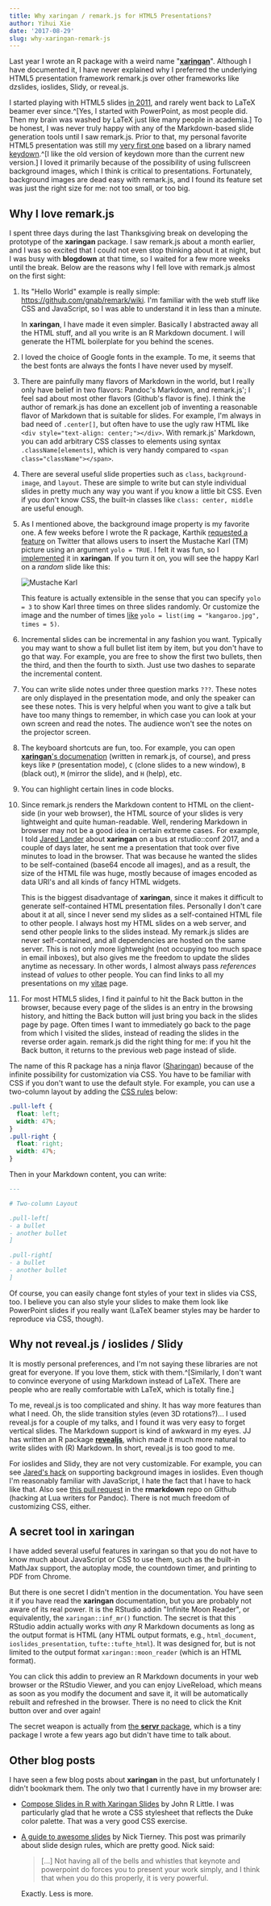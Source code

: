 ```yaml
---
title: Why xaringan / remark.js for HTML5 Presentations?
author: Yihui Xie
date: '2017-08-29'
slug: why-xaringan-remark-js
---
```


Last year I wrote an R package with a weird name "[**xaringan**](https://github.com/yihui/xaringan)". Although I have documented it, I have never explained why I preferred the underlying HTML5 presentation framework remark.js over other frameworks like dzslides, ioslides, Slidy, or reveal.js.

I started playing with HTML5 slides [in 2011](/en/2012/04/fancy-html5-slides-with-knitr-and-pandoc/), and rarely went back to LaTeX beamer ever since.^[Yes, I started with PowerPoint, as most people did. Then my brain was washed by LaTeX just like many people in academia.] To be honest, I was never truly happy with any of the Markdown-based slide generation tools until I saw remark.js. Prior to that, my personal favorite HTML5 presentation was still my [very first one](https://slides.yihui.name/2011-r-dev-lessons.html) based on a library named [keydown](http://infews.github.io/keydown/).^[I like the old version of keydown more than the current new version.] I loved it primarily because of the possibility of using fullscreen background images, which I think is critical to presentations. Fortunately, background images are dead easy with remark.js, and I found its feature set was just the right size for me: not too small, or too big.

## Why I love remark.js

I spent three days during the last Thanksgiving break on developing the prototype of the **xaringan** package. I saw remark.js about a month earlier, and I was so excited that I could not even stop thinking about it at night, but I was busy with **blogdown** at that time, so I waited for a few more weeks until the break. Below are the reasons why I fell love with remark.js almost on the first sight:

1. Its "Hello World" example is really simple: https://github.com/gnab/remark/wiki. I'm familiar with the web stuff like CSS and JavaScript, so I was able to understand it in less than a minute.

    In **xaringan**, I have made it even simpler. Basically I abstracted away all the HTML stuff, and all you write is an R Markdown document. I will generate the HTML boilerplate for you behind the scenes.

1. I loved the choice of Google fonts in the example. To me, it seems that the best fonts are always the fonts I have never used by myself.

1. There are painfully many flavors of Markdown in the world, but I really only have belief in two flavors: Pandoc's Markdown, and remark.js'; I feel sad about most other flavors (Github's flavor is fine). I think the author of remark.js has done an excellent job of inventing a reasonable flavor of Markdown that is suitable for slides. For example, I'm always in bad need of `.center[]`, but often have to use the ugly raw HTML like `<div style="text-align: center;"></div>`. With remark.js' Markdown, you can add arbitrary CSS classes to elements using syntax `.className[elements]`, which is very handy compared to `<span class="className"></span>`.

1. There are several useful slide properties such as `class`, `background-image`, and `layout`. These are simple to write but can style individual slides in pretty much any way you want if you know a little bit CSS. Even if you don't know CSS, the built-in classes like `class: center, middle` are useful enough.

1. As I mentioned above, the background image property is my favorite one. A few weeks before I wrote the R package, Karthik [requested a feature](https://github.com/yihui/xaringan/issues/1) on Twitter that allows users to insert the Mustache Karl (TM) picture using an argument `yolo = TRUE`. I felt it was fun, so I [implemented](https://slides.yihui.name/xaringan/karl.html) it in **xaringan**. If you turn it on, you will see the happy Karl on a _random_ slide like this:

    ![Mustache Karl](https://github.com/yihui/xaringan/releases/download/v0.0.2/karl-moustache.jpg)

    This feature is actually extensible in the sense that you can specify `yolo = 3` to show Karl three times on three slides randomly. Or customize the image and the number of times [like](https://twitter.com/xieyihui/status/892896880530796544) `yolo = list(img = "kangaroo.jpg", times = 5)`.

1. Incremental slides can be incremental in any fashion you want. Typically you may want to show a full bullet list item by item, but you don't have to go that way. For example, you are free to show the first two bullets, then the third, and then the fourth to sixth. Just use two dashes to separate the incremental content.

1. You can write slide notes under three question marks `???`. These notes are only displayed in the presentation mode, and only the speaker can see these notes. This is very helpful when you want to give a talk but have too many things to remember, in which case you can look at your own screen and read the notes. The audience won't see the notes on the projector screen.

1. The keyboard shortcuts are fun, too. For example, you can open [**xaringan**'s documenation](https://slides.yihui.name/xaringan/) (written in remark.js, of course), and press keys like `P` (presentation mode), `C` (clone slides to a new window), `B` (black out), `M` (mirror the slide), and `H` (help), etc.

1. You can highlight certain lines in code blocks.

1. Since remark.js renders the Markdown content to HTML on the client-side (in your web browser), the HTML source of your slides is very lightweight and quite human-readable. Well, rendering Markdown in browser may not be a good idea in certain extreme cases. For example, I told [Jared Lander](https://www.jaredlander.com/) about **xaringan** on a bus at rstudio::conf 2017, and a couple of days later, he sent me a presentation that took over five minutes to load in the browser. That was because he wanted the slides to be self-contained (base64 encode all images), and as a result, the size of the HTML file was huge, mostly because of images encoded as data URI's and all kinds of fancy HTML widgets.

    This is the biggest disadvantage of **xaringan**, since it makes it difficult to generate self-contained HTML presentation files. Personally I don't care about it at all, since I never send my slides as a self-contained HTML file to other people. I always host my HTML slides on a web server, and send other people links to the slides instead. My remark.js slides are never self-contained, and all dependencies are hosted on the same server. This is not only more lightweight (not occupying too much space in email inboxes), but also gives me the freedom to update the slides anytime as necessary. In other words, I almost always pass _references_ instead of _values_ to other people. You can find links to all my presentations on my [vitae](/en/vitae/) page.

1. For most HTML5 slides, I find it painful to hit the Back button in the browser, because every page of the slides is an entry in the browsing history, and hitting the Back button will just bring you back in the slides page by page. Often times I want to immediately go back to the page from which I visited the slides, instead of reading the slides in the reverse order again. remark.js did the right thing for me: if you hit the Back button, it returns to the previous web page instead of slide.

The name of this R package has a ninja flavor ([Sharingan](http://naruto.wikia.com/wiki/Sharingan)) because of the infinite possibility for customization via CSS. You have to be familiar with CSS if you don't want to use the default style. For example, you can use a two-column layout by adding the [CSS rules](https://github.com/yihui/xaringan/blob/32fd94f8f134c04f8dbd87bf49816564fbd461f3/inst/rmarkdown/templates/xaringan/resources/example.css#L47-L54) below:

```css
.pull-left {
  float: left;
  width: 47%;
}
.pull-right {
  float: right;
  width: 47%;
}
```

Then in your Markdown content, you can write:

```markdown
---

# Two-column Layout

.pull-left[
- a bullet
- another bullet
]

.pull-right[
- a bullet
- another bullet
]
```

Of course, you can easily change font styles of your text in slides via CSS, too. I believe you can also style your slides to make them look like PowerPoint slides if you really want (LaTeX beamer styles may be harder to reproduce via CSS, though).

## Why not reveal.js / ioslides / Slidy

It is mostly personal preferences, and I'm not saying these libraries are not great for everyone. If you love them, stick with them.^[Similarly, I don't want to convince everyone of using Markdown instead of LaTeX. There are people who are really comfortable with LaTeX, which is totally fine.]

To me, reveal.js is too complicated and shiny. It has way more features than what I need. Oh, the slide transition styles (even 3D rotations?)... I used reveal.js for a couple of my talks, and I found it was very easy to forget vertical slides. The Markdown support is kind of awkward in my eyes. JJ has written an R package [**revealjs**](https://github.com/rstudio/revealjs), which made it much more natural to write slides with \(R) Markdown. In short, reveal.js is too good to me.

For ioslides and Slidy, they are not very customizable. For example, you can see [Jared's hack](https://www.jaredlander.com/2017/07/fullscreen-background-images-in-ioslides-presentations/) on supporting background images in ioslides. Even though I'm reasonably familiar with JavaScript, I hate the fact that I have to hack like that. Also see [this pull request](https://github.com/rstudio/rmarkdown/pull/687) in the **rmarkdown** repo on Github (hacking at Lua writers for Pandoc). There is not much freedom of customizing CSS, either.

## A secret tool in xaringan

I have added several useful features in xaringan so that you do not have to know much about JavaScript or CSS to use them, such as the built-in MathJax support, the autoplay mode, the countdown timer, and printing to PDF from Chrome.

But there is one secret I didn't mention in the documentation. You have seen it if you have read the **xaringan** documentation, but you are probably not aware of its real power. It is the RStudio addin "Infinite Moon Reader", or equivalently, the `xaringan::inf_mr()` function. The secret is that this RStudio addin actually works with _any_ R Markdown documents as long as the output format is HTML (any HTML output formats, e.g., `html_document`, `ioslides_presentation`, `tufte::tufte_html`). It was designed for, but is not limited to the output format `xaringan::moon_reader` (which is an HTML format).

You can click this addin to preview an R Markdown documents in your web browser or the RStudio Viewer, and you can enjoy LiveReload, which means as soon as you modify the document and save it, it will be automatically rebuilt and refreshed in the browser. There is no need to click the Knit button over and over again!

The secret weapon is actually from [the **servr** package](https://github.com/yihui/servr), which is a tiny package I wrote a few years ago but didn't have time to talk about. 

## Other blog posts

I have seen a few blog posts about **xaringan** in the past, but unfortunately I didn't bookmark them. The only two that I currently have in my browser are:

- [Compose Slides in R with Xaringan Slides](https://www.johnlittle.info/post/compose-slides-in-r-with-xaringan-slides/) by John R Little. I was particularly glad that he wrote a CSS stylesheet that reflects the Duke color palette. That was a very good CSS exercise.

- [A guide to awesome slides](http://www.njtierney.com/post/2017/07/31/awesome-slides/) by Nick Tierney. This post was primarily about slide design rules, which are pretty good. Nick said:

    > [...] Not having all of the bells and whistles that keynote and powerpoint do forces you to present your work simply, and I think that when you do this properly, it is very powerful.

    Exactly. Less is more.
